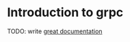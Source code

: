 # Introduction to grpc

TODO: write [great documentation](http://jacobian.org/writing/what-to-write/)
